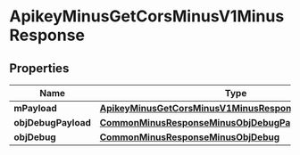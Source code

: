 
# ApikeyMinusGetCorsMinusV1MinusResponse

## Properties
Name | Type | Description | Notes
------------ | ------------- | ------------- | -------------
**mPayload** | [**ApikeyMinusGetCorsMinusV1MinusResponseMinusMPayload**](ApikeyMinusGetCorsMinusV1MinusResponseMinusMPayload.md) |  | 
**objDebugPayload** | [**CommonMinusResponseMinusObjDebugPayload**](CommonMinusResponseMinusObjDebugPayload.md) |  |  [optional]
**objDebug** | [**CommonMinusResponseMinusObjDebug**](CommonMinusResponseMinusObjDebug.md) |  |  [optional]




